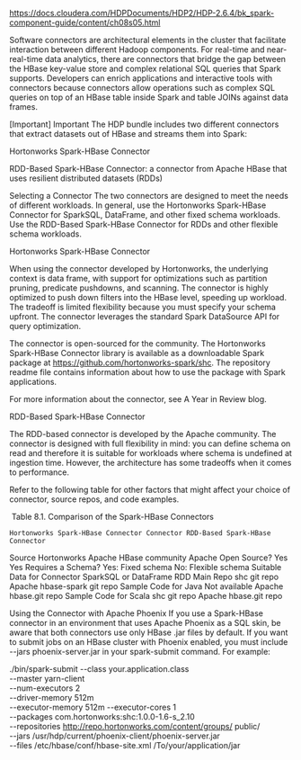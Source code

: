 
https://docs.cloudera.com/HDPDocuments/HDP2/HDP-2.6.4/bk_spark-component-guide/content/ch08s05.html

Software connectors are architectural elements in the cluster that facilitate interaction between different Hadoop components. 
For real-time and near-real-time data analytics, there are connectors that bridge the gap between the HBase key-value store and complex relational SQL queries that Spark supports. 
Developers can enrich applications and interactive tools with connectors because connectors allow operations such as complex SQL queries on top of an HBase table inside Spark and table JOINs against data frames.

[Important]	Important
The HDP bundle includes two different connectors that extract datasets out of HBase and streams them into Spark:

Hortonworks Spark-HBase Connector

RDD-Based Spark-HBase Connector: a connector from Apache HBase that uses resilient distributed datasets (RDDs)

​Selecting a Connector
The two connectors are designed to meet the needs of different workloads. In general, use the Hortonworks Spark-HBase Connector for SparkSQL, DataFrame, and other fixed schema workloads. Use the RDD-Based Spark-HBase Connector for RDDs and other flexible schema workloads.

Hortonworks Spark-HBase Connector

When using the connector developed by Hortonworks, the underlying context is data frame, with support for optimizations such as partition pruning, predicate pushdowns, and scanning. The connector is highly optimized to push down filters into the HBase level, speeding up workload. The tradeoff is limited flexibility because you must specify your schema upfront. The connector leverages the standard Spark DataSource API for query optimization.

The connector is open-sourced for the community. The Hortonworks Spark-HBase Connector library is available as a downloadable Spark package at https://github.com/hortonworks-spark/shc. The repository readme file contains information about how to use the package with Spark applications.

For more information about the connector, see A Year in Review blog.

RDD-Based Spark-HBase Connector

The RDD-based connector is developed by the Apache community. The connector is designed with full flexibility in mind: you can define schema on read and therefore it is suitable for workloads where schema is undefined at ingestion time. However, the architecture has some tradeoffs when it comes to performance.

Refer to the following table for other factors that might affect your choice of connector, source repos, and code examples.

​
Table 8.1. Comparison of the Spark-HBase Connectors

 	Hortonworks Spark-HBase Connector Connector	RDD-Based Spark-HBase Connector
Source	Hortonworks	Apache HBase community
Apache Open Source?	Yes	Yes
Requires a Schema?	Yes: Fixed schema	No: Flexible schema
Suitable Data for Connector	SparkSQL or DataFrame	RDD
Main Repo	shc git repo	Apache hbase-spark git repo
Sample Code for Java	Not available	Apache hbase.git repo
Sample Code for Scala	shc git repo	Apache hbase.git repo


​Using the Connector with Apache Phoenix
If you use a Spark-HBase connector in an environment that uses Apache Phoenix as a SQL skin, be aware that both connectors use only HBase .jar files by default. If you want to submit jobs on an HBase cluster with Phoenix enabled, you must include --jars phoenix-server.jar in your spark-submit command. For example:

./bin/spark-submit --class your.application.class \
--master yarn-client \
--num-executors 2 \
--driver-memory 512m \
--executor-memory 512m --executor-cores 1 \
--packages com.hortonworks:shc:1.0.0-1.6-s_2.10 \
--repositories http://repo.hortonworks.com/content/groups/
public/ \
--jars /usr/hdp/current/phoenix-client/phoenix-server.jar \
--files /etc/hbase/conf/hbase-site.xml /To/your/application/jar